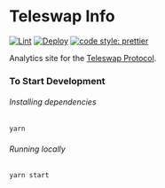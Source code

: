 # Teleswap Info

[![Lint](https://github.com/Telefy/teleswap-analytics/workflows/Lint/badge.svg)](https://github.com/Telefy/teleswap-analytics/actions?query=workflow%3ALint)
[![Deploy](https://github.com/Telefy/teleswap-analytics/workflows/Deploy/badge.svg)](https://github.com/Telefy/teleswap-analytics/actions?query=workflow%3ADeploy)
[![code style: prettier](https://img.shields.io/badge/code_style-prettier-ff69b4.svg?style=flat-square)](https://github.com/prettier/prettier)

Analytics site for the [Teleswap Protocol](https://swap.telefy.finance).

### To Start Development

###### Installing dependencies

```bash
yarn
```

###### Running locally

```bash
yarn start
```
